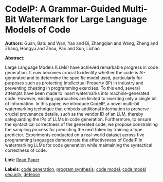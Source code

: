 # CodeIP: A Grammar-Guided Multi-Bit Watermark for Large Language Models of Code

**Authors**: Guan, Batu and Wan, Yao and Bi, Zhangqian and Wang, Zheng and Zhang, Hongyu and Zhou, Pan and Sun, Lichao

**Abstract**:

Large Language Models (LLMs) have achieved remarkable progress in code generation. It now becomes crucial to identify whether the code is AI-generated and to determine the specific model used, particularly for purposes such as protecting Intellectual Property (IP) in industry and preventing cheating in programming exercises. To this end, several attempts have been made to insert watermarks into machine-generated code. However, existing approaches are limited to inserting only a single bit of information. In this paper, we introduce CodeIP, a novel multi-bit watermarking technique that embeds additional information to preserve crucial provenance details, such as the vendor ID of an LLM, thereby safeguarding the IPs of LLMs in code generation. Furthermore, to ensure the syntactical correctness of the generated code, we propose constraining the sampling process for predicting the next token by training a type predictor. Experiments conducted on a real-world dataset across five programming languages demonstrate the effectiveness of CodeIP in watermarking LLMs for code generation while maintaining the syntactical correctness of code.

**Link**: [Read Paper](https://aclanthology.org/2024.findings-emnlp.541)

**Labels**: [code generation](../../labels/code_generation.md), [program synthesis](../../labels/program_synthesis.md), [code model](../../labels/code_model.md), [code model security](../../labels/code_model_security.md), [defense](../../labels/defense.md)
